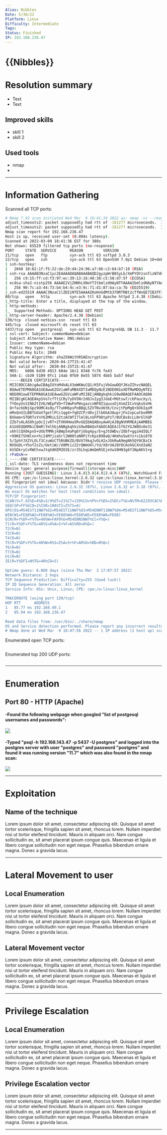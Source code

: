 ```yaml
---
Alias: Nibbles
Date: 5/30/22
Platform: Linux
Difficulty: Intermediate
Tags:
Status: Finished
IP: 192.168.236.47
---
```


# {{Nibbles}}


# Resolution summary
- Text
- Text

## Improved skills
- skill 1
- skill 2

## Used tools
- nmap
- 

---

# Information Gathering
Scanned all TCP ports:
```bash
# Nmap 7.92 scan initiated Wed Mar  9 18:41:34 2022 as: nmap -vv --reason -Pn -A --osscan-guess --version-all -p- -oN /home/kali/Downloads/ProvingGroundsBoxes/Nibbles/results/192.168.236.47/scans/_full_tcp_nmap.txt -oX /home/kali/Downloads/ProvingGroundsBoxes/Nibbles/results/192.168.236.47/scans/xml/_full_tcp_nmap.xml 192.168.236.47
adjust_timeouts2: packet supposedly had rtt of -181277 microseconds.  Ignoring time.
adjust_timeouts2: packet supposedly had rtt of -181277 microseconds.  Ignoring time.
Nmap scan report for 192.168.236.47
Host is up, received user-set (0.084s latency).
Scanned at 2022-03-09 18:41:36 EST for 380s
Not shown: 65529 filtered tcp ports (no-response)
PORT     STATE  SERVICE      REASON         VERSION
21/tcp   open   ftp          syn-ack ttl 63 vsftpd 3.0.3
22/tcp   open   ssh          syn-ack ttl 63 OpenSSH 7.9p1 Debian 10+deb10u2 (protocol 2.0)
| ssh-hostkey: 
|   2048 10:62:1f:f5:22:de:29:d4:24:96:a7:66:c3:64:b7:10 (RSA)
| ssh-rsa AAAAB3NzaC1yc2EAAAADAQABAAABAQDJgyzpWrB8SyLb/XmPYQYzsnfizW7d0aNZHpwQ9ivcHQ/RYLbCc8yUIQGN2JMqCgfSj8CRMA36UnV8jnngjkw9njcgMyA5qc1mO4tzzH7VNkW2t5AmP7Q1HBt+SThlLa0JxBN6Gd5BOPwrsk9YTjLj8ax2ncvGBq8jzQjYmm9jF4VgBak5DY+Q5JWdf9krumSlR+V8yneV9aQ6sVy2XgkCJQLQ8GoUTm/13XUTc3TCKQ2KOJ2FzA8VcNTfxqTDxalwnYrZ1tod7BRfMeff5MwxC5gzeB+hdOVC0zAZlvNtMxH6SCxMBRCoX9IHL27E6WtSGXCj1SLYJWrFImjp+I1L
|   256 c9:15:ff:cd:f3:97:ec:39:13:16:48:38:c5:58:d7:5f (ECDSA)
| ecdsa-sha2-nistp256 AAAAE2VjZHNhLXNoYTItbmlzdHAyNTYAAAAIbmlzdHAyNTYAAABBBM7uIYLogPsKP+c0QrezqQfB94ml7djfUOtG8ZAoMX6yK898l0TbgyAShcQSmdOsSMGdSO4GZpixCFJdsYkBi0M=
|   256 90:7c:a3:44:73:b4:b4:4c:e3:9c:71:d1:87:ba:ca:7b (ED25519)
|_ssh-ed25519 AAAAC3NzaC1lZDI1NTE5AAAAIKoHnGdMtb37ORTRBt2cTfWvQE7IB3fF3ewP/1tqn0JF
80/tcp   open   http         syn-ack ttl 63 Apache httpd 2.4.38 ((Debian))
|_http-title: Enter a title, displayed at the top of the window.
| http-methods: 
|_  Supported Methods: OPTIONS HEAD GET POST
|_http-server-header: Apache/2.4.38 (Debian)
139/tcp  closed netbios-ssn  reset ttl 63
445/tcp  closed microsoft-ds reset ttl 63
5437/tcp open   postgresql   syn-ack ttl 63 PostgreSQL DB 11.3 - 11.7
| ssl-cert: Subject: commonName=debian
| Subject Alternative Name: DNS:debian
| Issuer: commonName=debian
| Public Key type: rsa
| Public Key bits: 2048
| Signature Algorithm: sha256WithRSAEncryption
| Not valid before: 2020-04-27T15:41:47
| Not valid after:  2030-04-25T15:41:47
| MD5:   b086 6d30 4913 684e 16c1 8348 fc76 fe43
| SHA-1: cb30 5109 0fc1 14ab 0fb9 8e55 5874 4bb5 ba57 66af
| -----BEGIN CERTIFICATE-----
| MIIC0DCCAbigAwIBAgIUYoM4kALX3eWKWuCQ1/K5FujVbGowDQYJKoZIhvcNAQEL
| BQAwETEPMA0GA1UEAwwGZGViaWFuMB4XDTIwMDQyNzE1NDE0N1oXDTMwMDQyNTE1
| NDE0N1owETEPMA0GA1UEAwwGZGViaWFuMIIBIjANBgkqhkiG9w0BAQEFAAOCAQ8A
| MIIBCgKCAQEAkpSVo7cfTt1CRy7yDV5Nr2dOJxIyg3JdaE+Mdtsw7/cbPaucXy/L
| fYOoyUsSINbZtIV6/WEpFVD+fIWwPoPWsgazcnNF0Z1quuxOjXnmZICvVqku5vHk
| Q+facbUNjGpz9OMC4s0y/T7uHH6psPoBBgL5ZVTNvU6tK/CnvjtPpMgQ+bOkIqsM
| mMxQnUILBBfUdaVfgetlPCc1qg4+fq0ZCP/d0vjIlb6kA3AuprjFo2xpLwtbx0RM
| BXkmm+STQRTxYnY62MRiL52tzACWfI7lml8LnUFP98tpPzT/0UCBx8cLLNrGlhQP
| ZZb7sALAS8hjpOcIjvRT+ZfXKHHma5RvGQIDAQABoyAwHjAJBgNVHRMEAjAAMBEG
| A1UdEQQKMAiCBmRlYmlhbjANBgkqhkiG9w0BAQsFAAOCAQEAJ1f62YGJW8Ds0e31
| s6hlCQX0kpn5+UXbTMMkjkBWp54aPg6YjUbg4py/E+gJtDWDv/Z8bT+ggiHdIQLf
| +99KE7ShNlnn+hiI4MYjza5rl2W00taN0PiYcKpz898aQ/4Kmho5wkYz+s1bi87O
| 5/IphYJXZYLOLf3CzuWzCT5RUBKZO/BVX79kqJvOLH2xJOkRwA9mgNh5QY0CBzCk
| NVOoDL+Yhof2sZs/UetiW//U8Mtiz22rQWmU4l/tU/X8rUAJQYOCmohGCXnU3aN2
| 6VSDkryCvRWChxwJtqXdKEMZ03E/zr35LhqLWmQmRSEjeVw10HN3g6Y1NpAKV1+g
| rFaQxA==
|_-----END CERTIFICATE-----
|_ssl-date: TLS randomness does not represent time
Device type: general purpose|firewall|storage-misc|WAP
Running (JUST GUESSING): Linux 2.6.X|3.X|4.X|2.4.X (87%), WatchGuard Fireware 11.X (87%), Synology DiskStation Manager 5.X (86%), FreeBSD 6.X (85%)
OS CPE: cpe:/o:linux:linux_kernel:2.6.32 cpe:/o:linux:linux_kernel:3.10 cpe:/o:linux:linux_kernel:4.4 cpe:/o:watchguard:fireware:11.8 cpe:/o:linux:linux_kernel cpe:/a:synology:diskstation_manager:5.1 cpe:/o:linux:linux_kernel:2.4 cpe:/o:freebsd:freebsd:6.2
OS fingerprint not ideal because: Didn't receive UDP response. Please try again with -sSU
Aggressive OS guesses: Linux 2.6.32 (87%), Linux 2.6.32 or 3.10 (87%), Linux 2.6.39 (87%), Linux 3.10 - 3.12 (87%), Linux 3.5 (87%), Linux 4.4 (87%), WatchGuard Fireware 11.8 (87%), Synology DiskStation Manager 5.1 (86%), Linux 2.6.35 (86%), Linux 4.9 (86%)
No exact OS matches for host (test conditions non-ideal).
TCP/IP fingerprint:
SCAN(V=7.92%E=4%D=3/9%OT=21%CT=139%CU=%PV=Y%DS=2%DC=T%G=N%TM=62293CAC%P=x86_64-pc-linux-gnu)
SEQ(SP=FF%GCD=1%ISR=10A%TI=Z%TS=A)
OPS(O1=M54EST11NW7%O2=M54EST11NW7%O3=M54ENNT11NW7%O4=M54EST11NW7%O5=M54EST11NW7%O6=M54EST11)
WIN(W1=FE88%W2=FE88%W3=FE88%W4=FE88%W5=FE88%W6=FE88)
ECN(R=Y%DF=Y%TG=40%W=FAF0%O=M54ENNSNW7%CC=Y%Q=)
T1(R=Y%DF=Y%TG=40%S=O%A=S+%F=AS%RD=0%Q=)
T2(R=N)
T3(R=N)
T4(R=N)
T5(R=Y%DF=Y%TG=40%W=0%S=Z%A=S+%F=AR%O=%RD=0%Q=)
T6(R=N)
T7(R=N)
U1(R=N)
IE(R=Y%DFI=N%TG=40%CD=S)
 
Uptime guess: 6.069 days (since Thu Mar  3 17:07:57 2022)
Network Distance: 2 hops
TCP Sequence Prediction: Difficulty=255 (Good luck!)
IP ID Sequence Generation: All zeros
Service Info: OSs: Unix, Linux; CPE: cpe:/o:linux:linux_kernel
 
TRACEROUTE (using port 139/tcp)
HOP RTT      ADDRESS
1   85.77 ms 192.168.49.1
2   85.94 ms 192.168.236.47
 
Read data files from: /usr/bin/../share/nmap
OS and Service detection performed. Please report any incorrect results at https://nmap.org/submit/ .
# Nmap done at Wed Mar  9 18:47:56 2022 -- 1 IP address (1 host up) scanned in 382.71 seconds

```

Enumerated open TCP ports:
```bash

```

Enumerated top 200 UDP ports:
```bash

```

---

# Enumeration
## Port 80 - HTTP (Apache)

#### -Found the following webpage when googled "list of postgesql usernames and passwords":

![](Pasted%20image%2020221018104257.png)

#### -Typed "psql -h 192.168.143.47 -p 5437 -U postgres" and logged into the postgres server with user "postgres" and password "postgres" and found it was running version "11.7" which was also found in the nmap scan:

![](Pasted%20image%2020221018104720.png)

---

# Exploitation
## Name of the technique
Lorem ipsum dolor sit amet, consectetur adipiscing elit. Quisque sit amet tortor scelerisque, fringilla sapien sit amet, rhoncus lorem. Nullam imperdiet nisi ut tortor eleifend tincidunt. Mauris in aliquam orci. Nam congue sollicitudin ex, sit amet placerat ipsum congue quis. Maecenas et ligula et libero congue sollicitudin non eget neque. Phasellus bibendum ornare magna. Donec a gravida lacus.

---

# Lateral Movement to user
## Local Enumeration
Lorem ipsum dolor sit amet, consectetur adipiscing elit. Quisque sit amet tortor scelerisque, fringilla sapien sit amet, rhoncus lorem. Nullam imperdiet nisi ut tortor eleifend tincidunt. Mauris in aliquam orci. Nam congue sollicitudin ex, sit amet placerat ipsum congue quis. Maecenas et ligula et libero congue sollicitudin non eget neque. Phasellus bibendum ornare magna. Donec a gravida lacus.

## Lateral Movement vector
Lorem ipsum dolor sit amet, consectetur adipiscing elit. Quisque sit amet tortor scelerisque, fringilla sapien sit amet, rhoncus lorem. Nullam imperdiet nisi ut tortor eleifend tincidunt. Mauris in aliquam orci. Nam congue sollicitudin ex, sit amet placerat ipsum congue quis. Maecenas et ligula et libero congue sollicitudin non eget neque. Phasellus bibendum ornare magna. Donec a gravida lacus.

---

# Privilege Escalation
## Local Enumeration
Lorem ipsum dolor sit amet, consectetur adipiscing elit. Quisque sit amet tortor scelerisque, fringilla sapien sit amet, rhoncus lorem. Nullam imperdiet nisi ut tortor eleifend tincidunt. Mauris in aliquam orci. Nam congue sollicitudin ex, sit amet placerat ipsum congue quis. Maecenas et ligula et libero congue sollicitudin non eget neque. Phasellus bibendum ornare magna. Donec a gravida lacus.

## Privilege Escalation vector
Lorem ipsum dolor sit amet, consectetur adipiscing elit. Quisque sit amet tortor scelerisque, fringilla sapien sit amet, rhoncus lorem. Nullam imperdiet nisi ut tortor eleifend tincidunt. Mauris in aliquam orci. Nam congue sollicitudin ex, sit amet placerat ipsum congue quis. Maecenas et ligula et libero congue sollicitudin non eget neque. Phasellus bibendum ornare magna. Donec a gravida lacus.

---

